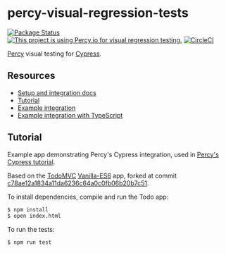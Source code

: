 # percy-visual-regression-tests

[![Package Status](https://img.shields.io/npm/v/@percy/cypress.svg)](https://www.npmjs.com/package/@percy/cypress) [![This project is using Percy.io for visual regression testing.](https://percy.io/static/images/percy-badge.svg)](https://percy.io/percy/percy-cypress) [![CircleCI](https://circleci.com/gh/percy/percy-cypress.svg?style=svg)](https://circleci.com/gh/percy/percy-cypress)

[Percy](https://percy.io) visual testing for [Cypress](https://www.cypress.io).

## Resources

* [Setup and integration docs](https://docs.percy.io/docs/cypress)
* [Tutorial](https://docs.percy.io/docs/cypress-tutorial)
* [Example integration](https://github.com/percy/example-percy-cypress)
* [Example integration with TypeScript](https://github.com/percy/example-percy-cypress-typescript)


## Tutorial

Example app demonstrating Percy's Cypress integration, used in [Percy's Cypress tutorial](https://docs.percy.io/docs/cypress-tutorial).

Based on the [TodoMVC](https://github.com/tastejs/todomvc)
[Vanilla-ES6](https://github.com/tastejs/todomvc/tree/master/examples/vanilla-es6)
app, forked at commit
[c78ae12a1834a11da6236c64a0c0fb06b20b7c51](https://github.com/tastejs/todomvc/tree/c78ae12a1834a11da6236c64a0c0fb06b20b7c51).

To install dependencies, compile and run the Todo app:

```bash
$ npm install
$ open index.html
```

To run the tests:
```bash
$ npm run test
```
